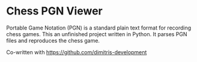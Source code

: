 # Chess PGN Viewer
Portable Game Notation (PGN) is a standard plain text format for recording chess games. This an unfinished project written in Python. It parses PGN files and reproduces the chess game.

Co-written with https://github.com/dimitris-development
